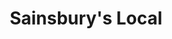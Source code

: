 ---
title: "Sainsbury's Local"
url: /chessington/sainsburys-local-north-parade/
shop: convenience
---